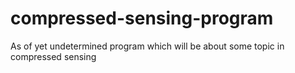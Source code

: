 # compressed-sensing-program
As of yet undetermined program which will be about some topic in compressed sensing
